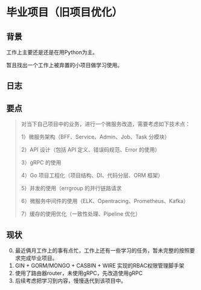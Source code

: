# 毕业项目（旧项目优化）

## 背景

工作上主要还是还是在用Python为主。

暂且找出一个工作上被弃置的小项目做学习使用。

## 日志

## 要点
> 对当下自己项目中的业务，进行一个微服务改造，需要考虑如下技术点：
>
> 1）微服务架构（BFF、Service、Admin、Job、Task 分模块）
>
> 2）API 设计（包括 API 定义、错误码规范、Error 的使用）
>
> 3）gRPC 的使用
>
> 4）Go 项目工程化（项目结构、DI、代码分层、ORM 框架）
>
> 5）并发的使用（errgroup 的并行链路请求
>
> 6）微服务中间件的使用（ELK、Opentracing、Prometheus、Kafka）
>
> 7）缓存的使用优化（一致性处理、Pipeline 优化）

## 现状
0. 最近俩月工作上的事有点忙，工作上还有一些学习的任务，暂未完整的按照要求完成毕业项目。
1. GIN + GORM/MONGO + CASBIN + WIRE 实现的RBAC权限管理脚手架
2. 使用了路由器router，未使用gRPC，先改造使用gRPC
3. 后续考虑把学习到内容，慢慢迭代到该项目中。